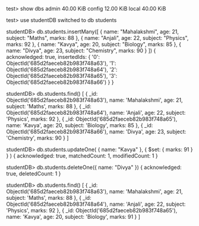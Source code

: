 test> show dbs
admin   40.00 KiB
config  12.00 KiB
local   40.00 KiB

test> use studentDB
switched to db students

studentDB> db.students.insertMany([
  { name: "Mahalakshmi", age: 21, subject: "Maths", marks: 88 },
  { name: "Anjali", age: 22, subject: "Physics", marks: 92 },
  { name: "Kavya", age: 20, subject: "Biology", marks: 85 },
  { name: "Divya", age: 23, subject: "Chemistry", marks: 90 }
])
{
  acknowledged: true,
  insertedIds: {
    '0': ObjectId('685d2faeceb82b983f748a63'),
    '1': ObjectId('685d2faeceb82b983f748a64'),
    '2': ObjectId('685d2faeceb82b983f748a65'),
    '3': ObjectId('685d2faeceb82b983f748a66')
  }
}

studentDB> db.students.find()
[
  {
    _id: ObjectId('685d2faeceb82b983f748a63'),
    name: 'Mahalakshmi',
    age: 21,
    subject: 'Maths',
    marks: 88
  },
  {
    _id: ObjectId('685d2faeceb82b983f748a64'),
    name: 'Anjali',
    age: 22,
    subject: 'Physics',
    marks: 92
  },
  {
    _id: ObjectId('685d2faeceb82b983f748a65'),
    name: 'Kavya',
    age: 20,
    subject: 'Biology',
    marks: 85
  },
  {
    _id: ObjectId('685d2faeceb82b983f748a66'),
    name: 'Divya',
    age: 23,
    subject: 'Chemistry',
    marks: 90
  }
]

studentDB> db.students.updateOne(
  { name: "Kavya" },
  { $set: { marks: 91 } }
)
{
  acknowledged: true,
  matchedCount: 1,
  modifiedCount: 1
}

studentDB> db.students.deleteOne({ name: "Divya" })
{
  acknowledged: true,
  deletedCount: 1
}

studentDB> db.students.find()
[
  {
    _id: ObjectId('685d2faeceb82b983f748a63'),
    name: 'Mahalakshmi',
    age: 21,
    subject: 'Maths',
    marks: 88
  },
  {
    _id: ObjectId('685d2faeceb82b983f748a64'),
    name: 'Anjali',
    age: 22,
    subject: 'Physics',
    marks: 92
  },
  {
    _id: ObjectId('685d2faeceb82b983f748a65'),
    name: 'Kavya',
    age: 20,
    subject: 'Biology',
    marks: 91
  }
]
